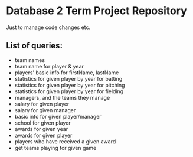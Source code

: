 # Database 2 Term Project Repository

Just to manage code changes etc.

## List of queries:

* team names
* team name for player & year
* players' basic info for firstName, lastName
* statistics for given player by year for batting
* statistics for given player by year for pitching
* statistics for given player by year for fielding
* managers, and the teams they manage
* salary for given player
* salary for given manager
* basic info for given player/manager
* school for given player
* awards for given year
* awards for given player
* players who have received a given award
* get teams playing for given game
